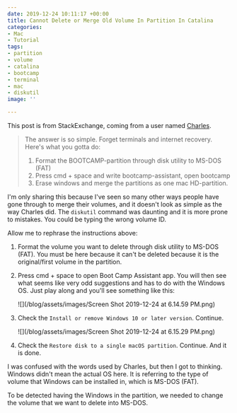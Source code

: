 ```yaml
---
date: 2019-12-24 10:11:17 +00:00
title: Cannot Delete or Merge Old Volume In Partition In Catalina
categories:
- Mac
- Tutorial
tags:
- partition
- volume
- catalina
- bootcamp
- terminal
- mac
- diskutil
image: ''

---
```

This post is from StackExchange, coming from a user named [Charles](https://apple.stackexchange.com/questions/235080/cannot-delete-or-merge-old-boot-camp-partition-in-el-capitan/255088#255088 "StackExchange").

> The answer is so simple. Forget terminals and internet recovery. Here's what you gotta do:
>
> 1. Format the BOOTCAMP-partition through disk utility to MS-DOS (FAT)
> 2. Press cmd + space and write bootcamp-assistant, open bootcamp
> 3. Erase windows and merge the partitions as one mac HD-partition.

I'm only sharing this because I've seen so many other ways people have gone through to merge their volumes, and it doesn't look as simple as the way Charles did. The `diskutil` command was daunting and it is more prone to mistakes. You could be typing the wrong volume ID.

Allow me to rephrase the instructions above:

1. Format the volume you want to delete through disk utility to MS-DOS (FAT). You must be here because it can't be deleted because it is the original/first volume in the partition.
2. Press cmd + space to open Boot Camp Assistant app. You will then see what seems like very odd suggestions and has to do with the Windows OS. Just play along and you'll see something like this:

   
   ![](/blog/assets/images/Screen Shot 2019-12-24 at 6.14.59 PM.png)
3. Check the `Install or remove Windows 10 or later version`. Continue.

   
   ![](/blog/assets/images/Screen Shot 2019-12-24 at 6.15.29 PM.png)
4. Check the `Restore disk to a single macOS partition`. Continue. And it is done.

I was confused with the words used by Charles, but then I got to thinking. Windows didn't mean the actual OS here. It is referring to the type of volume that Windows can be installed in, which is MS-DOS (FAT).

To be detected having the Windows in the partition, we needed to change the volume that we want to delete into MS-DOS.